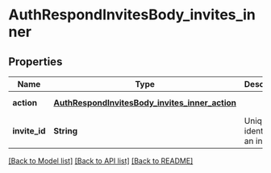 # AuthRespondInvitesBody_invites_inner
## Properties

| Name | Type | Description | Notes |
|------------ | ------------- | ------------- | -------------|
| **action** | [**AuthRespondInvitesBody_invites_inner_action**](AuthRespondInvitesBody_invites_inner_action.md) |  | [default to null] |
| **invite\_id** | **String** | Unique identifier of an invite. | [default to null] |

[[Back to Model list]](../README.md#documentation-for-models) [[Back to API list]](../README.md#documentation-for-api-endpoints) [[Back to README]](../README.md)

